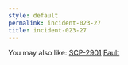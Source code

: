 ```yaml
---
style: default
permalink: incident-023-27
title: incident-023-27
---
```

You may also like:
[SCP-2901](http://scp-wiki.net/scp-2901)
[Fault](http://scp-wiki.net/fault)